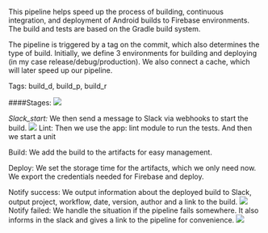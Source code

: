 This pipeline helps speed up the process of building, continuous integration, and deployment of Android builds to Firebase environments. The build and tests are based on the Gradle build system.

The pipeline is triggered by a tag on the commit, which also determines the type of build. Initially, we define 3 environments for building and deploying (in my case release/debug/production). We also connect a cache, which will later speed up our pipeline.

Tags: build_d, build_p, build_r

####Stages:
![](https://https://github.com/Drogaps/gitlab-ci-cd/blob/main/img/pipe.png)

*Slack_start:*
We then send a message to Slack via webhooks to start the build.
![](https://https://github.com/Drogaps/gitlab-ci-cd/blob/main/img/start.gif)
Lint: Then we use the app: lint module to run the tests. And then we start a unit

Build: We add the build to the artifacts for easy management.

Deploy: We set the storage time for the artifacts, which we only need now. We export the credentials needed for Firebase and deploy.

Notify success: We output information about the deployed build to Slack, output project, workflow, date, version, author and a link to the build.
![](https://https://github.com/Drogaps/gitlab-ci-cd/blob/main/img/final.gif)
Notify failed: We handle the situation if the pipeline fails somewhere. It also informs in the slack and gives a link to the pipeline for convenience.
![](https://https://github.com/Drogaps/gitlab-ci-cd/blob/main/img/failed.gif)
